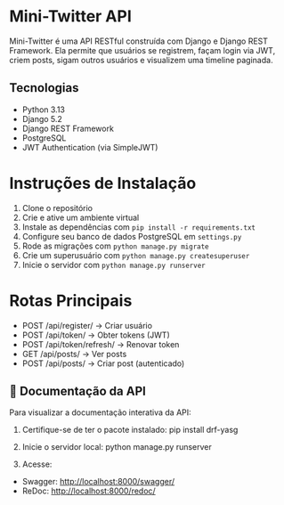 # Mini-Twitter API

Mini-Twitter é uma API RESTful construída com Django e Django REST Framework. Ela permite que usuários se registrem, façam login via JWT, criem posts, sigam outros usuários e visualizem uma timeline paginada.

## Tecnologias

- Python 3.13
- Django 5.2
- Django REST Framework
- PostgreSQL
- JWT Authentication (via SimpleJWT)

# Instruções de Instalação

1. Clone o repositório
2. Crie e ative um ambiente virtual
3. Instale as dependências com `pip install -r requirements.txt`
4. Configure seu banco de dados PostgreSQL em `settings.py`
5. Rode as migrações com `python manage.py migrate`
6. Crie um superusuário com `python manage.py createsuperuser`
7. Inicie o servidor com `python manage.py runserver`

# Rotas Principais

- POST /api/register/           → Criar usuário
- POST /api/token/              → Obter tokens (JWT)
- POST /api/token/refresh/      → Renovar token
- GET /api/posts/               → Ver posts
- POST /api/posts/              → Criar post (autenticado)

## 📄 Documentação da API

Para visualizar a documentação interativa da API:

1. Certifique-se de ter o pacote instalado:
pip install drf-yasg

2. Inicie o servidor local:
python manage.py runserver

3. Acesse:
- Swagger: [http://localhost:8000/swagger/](http://localhost:8000/swagger/)
- ReDoc: [http://localhost:8000/redoc/](http://localhost:8000/redoc/)
